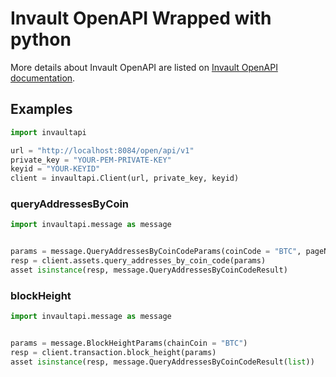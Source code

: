 # Invault OpenAPI Wrapped with python
More details about Invault OpenAPI are listed on [Invault OpenAPI documentation](https://github.com/invault-space/documentation-en).

## Examples
```py
import invaultapi

url = "http://localhost:8084/open/api/v1"
private_key = "YOUR-PEM-PRIVATE-KEY"
keyid = "YOUR-KEYID"
client = invaultapi.Client(url, private_key, keyid)
```
### queryAddressesByCoin
```py
import invaultapi.message as message


params = message.QueryAddressesByCoinCodeParams(coinCode = "BTC", pageNum = 0)
resp = client.assets.query_addresses_by_coin_code(params)
asset isinstance(resp, message.QueryAddressesByCoinCodeResult)
```
### blockHeight
```py
import invaultapi.message as message


params = message.BlockHeightParams(chainCoin = "BTC")
resp = client.transaction.block_height(params)
asset isinstance(resp, message.QueryAddressesByCoinCodeResult(list))
```
